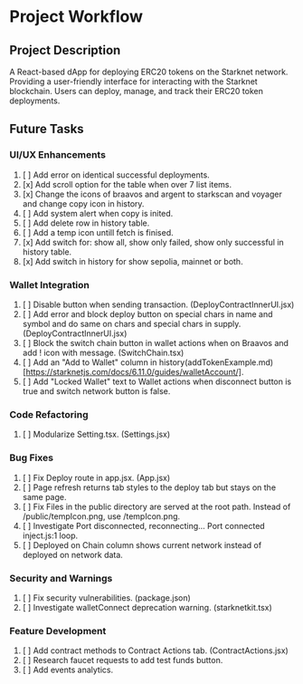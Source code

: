# Project Workflow

## Project Description
A React-based dApp for deploying ERC20 tokens on the Starknet network.
Providing a user-friendly interface for interacting with the Starknet blockchain.
Users can deploy, manage, and track their ERC20 token deployments.

## Future Tasks

### UI/UX Enhancements
1. [ ] Add error on identical successful deployments.
2. [x] Add scroll option for the table when over 7 list items.
3. [x] Change the icons of braavos and argent to starkscan and voyager and change copy icon in history.
4. [ ] Add system alert when copy is inited.
5. [ ] Add delete row in history table.
6. [ ] Add a temp icon untill fetch is finised.
7. [x] Add switch for: show all, show only failed, show only successful in history table.
8. [x] Add switch in history for show sepolia, mainnet or both.

### Wallet Integration
1. [ ] Disable button when sending transaction. (DeployContractInnerUI.jsx)
2. [ ] Add error and block deploy button on special chars in name and symbol and do same on chars and special chars in supply. (DeployContractInnerUI.jsx)
3. [ ] Block the switch chain button in wallet actions when on Braavos and add ! icon with message. (SwitchChain.tsx)
4. [ ] Add an "Add to Wallet" column in history(addTokenExample.md)[https://starknetjs.com/docs/6.11.0/guides/walletAccount/].
5. [ ] Add "Locked Wallet" text to Wallet actions when disconnect button is true and switch network button is false.

### Code Refactoring
1. [ ] Modularize Setting.tsx. (Settings.jsx)

### Bug Fixes
1. [ ] Fix Deploy route in app.jsx. (App.jsx)
2. [ ] Page refresh returns tab styles to the deploy tab but stays on the same page.
3. [ ] Fix Files in the public directory are served at the root path. Instead of /public/tempIcon.png, use /tempIcon.png.
4. [ ] Investigate Port disconnected, reconnecting... Port connected inject.js:1 loop.
5. [ ] Deployed on Chain column shows current network instead of deployed on network data.

### Security and Warnings
1. [ ] Fix security vulnerabilities. (package.json)
2. [ ] Investigate walletConnect deprecation warning. (starknetkit.tsx)

### Feature Development
1. [ ] Add contract methods to Contract Actions tab. (ContractActions.jsx)
2. [ ] Research faucet requests to add test funds button.
2. [ ] Add events analytics.
